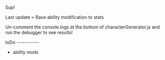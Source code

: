Sup! 

Last update = Race ability modification to stats

Un-comment the console.logs at the bottom of characterGenerator.js and run the debugger to see results!


toDo -----------

- ability mods